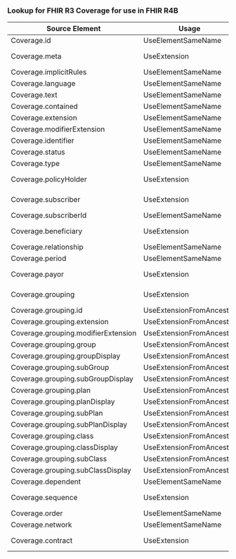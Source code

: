 ### Lookup for FHIR R3 Coverage for use in FHIR R4B

| Source Element | Usage | Target |
| -------------- | ----- | ------ |
| Coverage.id | UseElementSameName | Coverage.id |
| Coverage.meta | UseExtension | http://hl7.org/fhir/3.0/StructureDefinition/extension-Coverage.meta |
| Coverage.implicitRules | UseElementSameName | Coverage.implicitRules |
| Coverage.language | UseElementSameName | Coverage.language |
| Coverage.text | UseElementSameName | Coverage.text |
| Coverage.contained | UseElementSameName | Coverage.contained |
| Coverage.extension | UseElementSameName | Coverage.extension |
| Coverage.modifierExtension | UseElementSameName | Coverage.modifierExtension |
| Coverage.identifier | UseElementSameName | Coverage.identifier |
| Coverage.status | UseElementSameName | Coverage.status |
| Coverage.type | UseElementSameName | Coverage.type |
| Coverage.policyHolder | UseExtension | http://hl7.org/fhir/3.0/StructureDefinition/extension-Coverage.policyHolder |
| Coverage.subscriber | UseExtension | http://hl7.org/fhir/3.0/StructureDefinition/extension-Coverage.subscriber |
| Coverage.subscriberId | UseElementSameName | Coverage.subscriberId |
| Coverage.beneficiary | UseExtension | http://hl7.org/fhir/3.0/StructureDefinition/extension-Coverage.beneficiary |
| Coverage.relationship | UseElementSameName | Coverage.relationship |
| Coverage.period | UseElementSameName | Coverage.period |
| Coverage.payor | UseExtension | http://hl7.org/fhir/3.0/StructureDefinition/extension-Coverage.payor |
| Coverage.grouping | UseExtension | http://hl7.org/fhir/3.0/StructureDefinition/extension-Coverage.grouping |
| Coverage.grouping.id | UseExtensionFromAncestor | - |
| Coverage.grouping.extension | UseExtensionFromAncestor | - |
| Coverage.grouping.modifierExtension | UseExtensionFromAncestor | - |
| Coverage.grouping.group | UseExtensionFromAncestor | - |
| Coverage.grouping.groupDisplay | UseExtensionFromAncestor | - |
| Coverage.grouping.subGroup | UseExtensionFromAncestor | - |
| Coverage.grouping.subGroupDisplay | UseExtensionFromAncestor | - |
| Coverage.grouping.plan | UseExtensionFromAncestor | - |
| Coverage.grouping.planDisplay | UseExtensionFromAncestor | - |
| Coverage.grouping.subPlan | UseExtensionFromAncestor | - |
| Coverage.grouping.subPlanDisplay | UseExtensionFromAncestor | - |
| Coverage.grouping.class | UseExtensionFromAncestor | - |
| Coverage.grouping.classDisplay | UseExtensionFromAncestor | - |
| Coverage.grouping.subClass | UseExtensionFromAncestor | - |
| Coverage.grouping.subClassDisplay | UseExtensionFromAncestor | - |
| Coverage.dependent | UseElementSameName | Coverage.dependent |
| Coverage.sequence | UseExtension | http://hl7.org/fhir/3.0/StructureDefinition/extension-Coverage.sequence |
| Coverage.order | UseElementSameName | Coverage.order |
| Coverage.network | UseElementSameName | Coverage.network |
| Coverage.contract | UseExtension | http://hl7.org/fhir/3.0/StructureDefinition/extension-Coverage.contract |
